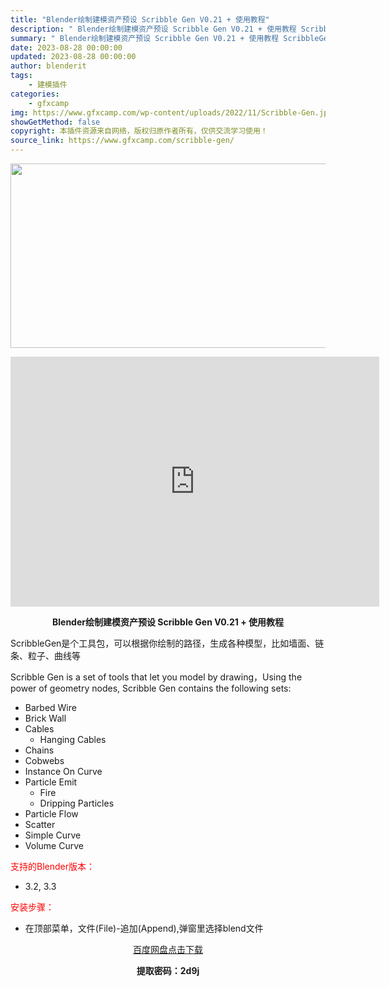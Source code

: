 ```yaml
---
title: "Blender绘制建模资产预设 Scribble Gen V0.21 + 使用教程"
description: "﻿ Blender绘制建模资产预设 Scribble Gen V0.21 + 使用教程 ScribbleGen是个工具包，可以根据你绘制的路径，生成各种模型，比如墙面、链条、粒子、曲线等 Scribb..."
summary: "﻿ Blender绘制建模资产预设 Scribble Gen V0.21 + 使用教程 ScribbleGen是个工具包，可以根据你绘制的路径，生成各种模型，比如墙面、链条、粒子、曲线等 Scribb..."
date: 2023-08-28 00:00:00
updated: 2023-08-28 00:00:00
author: blenderit
tags: 
    - 建模插件
categories:
    - gfxcamp
img: https://www.gfxcamp.com/wp-content/uploads/2022/11/Scribble-Gen.jpg
showGetMethod: false
copyright: 本插件资源来自网络，版权归原作者所有，仅供交流学习使用！
source_link: https://www.gfxcamp.com/scribble-gen/
---
```

<div><p><img decoding="async" class="aligncenter size-full wp-image-108060" src="https://www.gfxcamp.com/wp-content/uploads/2022/11/Scribble-Gen.jpg" data-src="https://www.gfxcamp.com/wp-content/uploads/2022/11/Scribble-Gen.jpg" alt="" width="590" height="295" data-srcset="https://www.gfxcamp.com/wp-content/uploads/2022/11/Scribble-Gen.jpg 590w, https://www.gfxcamp.com/wp-content/uploads/2022/11/Scribble-Gen-150x75.jpg 150w" data-sizes="(max-width: 590px) 100vw, 590px"></p><p style="text-align: center;"><iframe loading="lazy" src="https://player.youku.com/embed/XNTkxNzc0NjU1Ng==" width="590" height="400" frameborder="0" allowfullscreen="allowfullscreen" data-mce-fragment="1"><span data-mce-type="bookmark" style="display: inline-block; width: 0px; overflow: hidden; line-height: 0;" class="mce_SELRES_start">﻿</span></iframe></p><p style="text-align: center;"><strong>Blender绘制建模资产预设 Scribble Gen V0.21 + 使用教程</strong></p><p>ScribbleGen是个工具包，可以根据你绘制的路径，生成各种模型，比如墙面、链条、粒子、曲线等</p><p>Scribble Gen is a set of tools that let you model by drawing，Using the power of geometry nodes, Scribble Gen contains the following sets:</p><ul>
<li>Barbed Wire</li>
<li>Brick Wall</li>
<li>Cables
<ul>
<li>Hanging Cables</li>
</ul>
</li>
<li>Chains</li>
<li>Cobwebs</li>
<li>Instance On Curve</li>
<li>Particle Emit
<ul>
<li>Fire</li>
<li>Dripping Particles</li>
</ul>
</li>
<li>Particle Flow</li>
<li>Scatter</li>
<li>Simple Curve</li>
<li>Volume Curve</li>
</ul><p style="text-align: left;"><span style="color: #ff0000;">支持的Blender版本：</span></p><ul>
<li style="text-align: left;">3.2, 3.3</li>
</ul><p style="text-align: left;"><span style="color: #ff0000;">安装步骤：</span></p><ul>
<li>在顶部菜单，文件(File)-追加(Append),弹窗里选择blend文件</li>
</ul><p style="text-align: center;"><a class="maxbutton-3 maxbutton maxbutton-baidu" target="_blank" rel="noopener" href="https://pan.baidu.com/s/14J82mu6HOc8VNpr4uplzpw?pwd=2d9j"><span class="mb-text">百度网盘点击下载</span></a></p><p style="text-align: center;"><strong>提取密码：2d9j</strong></p></div>
